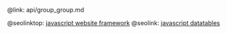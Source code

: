 @link: api/group_group.md

@seolinktop: [javascript website framework](https://webix.com)
@seolink: [javascript datatables](https://webix.com/widget/datatable/)